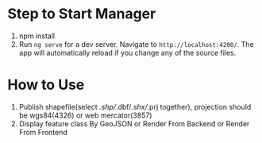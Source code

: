 # Step to Start Manager

1. npm install
2. Run `ng serve` for a dev server. Navigate to `http://localhost:4200/`. The app will automatically reload if you change any of the source files.

# How to Use

1. Publish shapefile(select *.shp/*.dbf/*.shx/*.prj together), projection should be wgs84(4326) or web mercator(3857)
2. Display feature class By GeoJSON or Render From Backend or Render From Frontend
